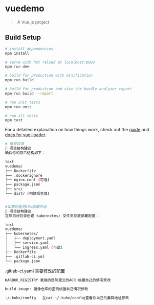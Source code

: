 # vuedemo

> A Vue.js project

## Build Setup

``` bash
# install dependencies
npm install

# serve with hot reload at localhost:8080
npm run dev

# build for production with minification
npm run build

# build for production and view the bundle analyzer report
npm run build --report

# run unit tests
npm run unit

# run all tests
npm test
```

For a detailed explanation on how things work, check out the [guide](http://vuejs-templates.github.io/webpack/) and [docs for vue-loader](http://vuejs.github.io/vue-loader).

``` bash
# 推荐目录
📁 项目结构建议
确保你的项目结构如下：

text
vuedemo/
├── Dockerfile
├── .dockerignore
├── nginx.conf (可选)
├── package.json
├── src/
└── dist/ (构建后生成)


#如果你是用k8s部署的话
📁 项目结构建议
在项目根目录创建 kubernetes/ 文件夹存放部署配置：

text
vuedemo/
├── kubernetes/
│   ├── deployment.yaml
│   ├── service.yaml
│   └── ingress.yaml (可选)
├── Dockerfile
├── .gitlab-ci.yml
└── package.json

```


.gitlab-ci.yaml 需要修改的配置
``` bash
HARBOR_REGISTRY 我用的是阿里云的ACR 根据自己的情况修改

build-image: 镜像仓库的密码根据自己情况修改

~/.kube/config   在cat ~/.kube/config查看你自己的集群地址修改

```